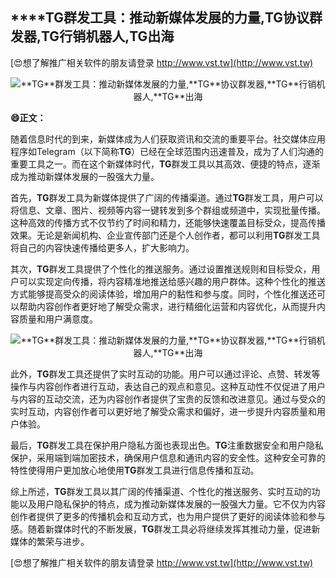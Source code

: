 ## ****TG**群发工具：推动新媒体发展的力量,**TG**协议群发器,**TG**行销机器人,**TG**出海**

[😍想了解推广相关软件的朋友请登录 http://www.vst.tw](http://www.vst.tw)

 <center><img src="https://vst.tw/MP4/tuiguang/png/8.png" alt="**TG**群发工具：推动新媒体发展的力量,**TG**协议群发器,**TG**行销机器人,**TG**出海"></center>

**😄正文：**

随着信息时代的到来，新媒体成为人们获取资讯和交流的重要平台。社交媒体应用程序如Telegram（以下简称**TG**）已经在全球范围内迅速普及，成为了人们沟通的重要工具之一。而在这个新媒体时代，**TG**群发工具以其高效、便捷的特点，逐渐成为推动新媒体发展的一股强大力量。

首先，**TG**群发工具为新媒体提供了广阔的传播渠道。通过**TG**群发工具，用户可以将信息、文章、图片、视频等内容一键转发到多个群组或频道中，实现批量传播。这种高效的传播方式不仅节约了时间和精力，还能够快速覆盖目标受众，提高传播效果。无论是新闻机构、企业宣传部门还是个人创作者，都可以利用**TG**群发工具将自己的内容快速传播给更多人，扩大影响力。

其次，**TG**群发工具提供了个性化的推送服务。通过设置推送规则和目标受众，用户可以实现定向传播，将内容精准地推送给感兴趣的用户群体。这种个性化的推送方式能够提高受众的阅读体验，增加用户的黏性和参与度。同时，个性化推送还可以帮助内容创作者更好地了解受众需求，进行精细化运营和内容优化，从而提升内容质量和用户满意度。

 <center><img src="https://vst.tw/MP4/tuiguang/png/6.png" alt="**TG**群发工具：推动新媒体发展的力量,**TG**协议群发器,**TG**行销机器人,**TG**出海"></center>

此外，**TG**群发工具还提供了实时互动的功能。用户可以通过评论、点赞、转发等操作与内容创作者进行互动，表达自己的观点和意见。这种互动性不仅促进了用户与内容的互动交流，还为内容创作者提供了宝贵的反馈和改进意见。通过与受众的实时互动，内容创作者可以更好地了解受众需求和偏好，进一步提升内容质量和用户体验。

最后，**TG**群发工具在保护用户隐私方面也表现出色。**TG**注重数据安全和用户隐私保护，采用端到端加密技术，确保用户信息和通讯内容的安全性。这种安全可靠的特性使得用户更加放心地使用**TG**群发工具进行信息传播和互动。

综上所述，**TG**群发工具以其广阔的传播渠道、个性化的推送服务、实时互动的功能以及用户隐私保护的特点，成为推动新媒体发展的一股强大力量。它不仅为内容创作者提供了更多的传播机会和互动方式，也为用户提供了更好的阅读体验和参与感。随着新媒体时代的不断发展，**TG**群发工具必将继续发挥其推动力量，促进新媒体的繁荣与进步。

[😍想了解推广相关软件的朋友请登录 http://www.vst.tw](http://www.vst.tw)



